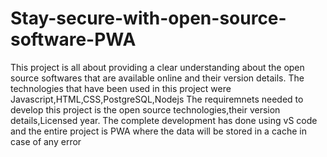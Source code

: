 # Stay-secure-with-open-source-software-PWA
This project is all about providing a clear understanding about the open source softwares that are available online and their version details.
The technologies that have been used in this project were Javascript,HTML,CSS,PostgreSQL,Nodejs
The requiremnets needed to develop this project is the open source technologies,their version details,Licensed year.
The complete development has done using vS code and the entire project is PWA where the data will be stored in a cache in case of any error
